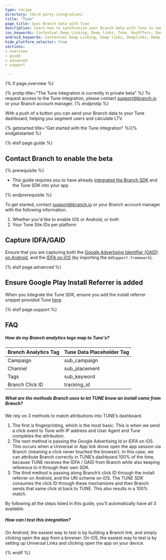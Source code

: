 ```yaml
---
type: recipe
directory: third-party-integrations
title: "Tune"
page_title: Sync Branch data with Tune
description: Learn how to synchronize your Branch data with Tune to segment users from Branch installs and calculate LTV.
ios_keywords: Contextual Deep Linking, Deep links, Tune, HasOffers, Deeplinks, Deep Linking, Deeplinking, Deferred Deep Linking, Deferred Deeplinking, Google App Indexing, Google App Invites, Apple Universal Links, Apple Spotlight Search, Facebook App Links, AppLinks, Deepviews, Deep views, Mixpanel, user segmentation, life time value, LTV
android_keywords: Contextual Deep Linking, Deep links, Deeplinks, Deep Linking, Deeplinking, Deferred Deep Linking, Deferred Deeplinking, Google App Indexing, Google App Invites, Apple Universal Links, Apple Spotlight Search, Facebook App Links, AppLinks, Deepviews, Deep views, Mixpanel, user segmentation, life time value, LTV
hide_platform_selector: true
sections:
- overview
- guide
- advanced
- support

---
```


{% if page.overview %}

{% protip title="The Tune integration is currently in private beta" %}
To request access to the Tune integration, please contact [support@branch.io](mailto:support@branch.io) or your Branch account manager. 
{% endprotip %}

With a push of a button you can send your Branch data to your Tune dashboard, helping you segment users and calculate LTV. 

{% getstarted title="Get started with the Tune integration" %}{% endgetstarted %}

{% elsif page.guide %}

## Contact Branch to enable the beta

{% prerequisite %}

- This guide requires you to have already [integrated the Branch SDK]({{base.url}}/getting-started/sdk-integration-guide) and the Tune SDK into your app

{% endprerequisite %}

To get started, contact support@branch.io or your Branch account manager with the following information.

1. Whether you'd like to enable iOS or Android, or both
1. Your Tune Site IDs per platform

## Capture IDFA/GAID

Ensure that you are capturing both the [Google Advertising Identifier (GAID) on Android]({{base.url}}/getting-started/sdk-integration-guide/advanced/android/#use-google-advertising-id), and the [IDFA on iOS]({{base.url}}/getting-started/sdk-integration-guide/advanced/ios/#install-the-sdk-manually) (by importing the `AdSupport.framework`).

{% elsif page.advanced %}

## Ensure Google Play Install Referrer is added

When you integrate the Tune SDK, ensure you add the install referrer snippet provided Tune [here](https://help.tune.com/marketing-console/how-google-play-install-referrer-works/).

{% elsif page.support %}

## FAQ

##### How do my Branch analytics tags map to Tune's?

Branch Analytics Tag | Tune Data Placeholder Tag
--- | ---
Campaign | sub_campaign
Channel | sub_placement 
Tags | sub_keyword 
Branch Click ID | tracking_id 

##### What are the methods Branch uses to let TUNE know an install came from Branch?

We rely on 3 methods to match attributions into TUNE’s dashboard. 

1. The first is fingerprinting, which is the most basic. This is when we send a click event to Tune with IP address and User Agent and Tune completes the attribution. 
1. The next method is passing the Google Advertising Id or IDFA on iOS. This occurs when a Universal or App link drove open the app session via Branch (meaning a click never touched the browser). In this case, we can attribute Branch correctly in TUNE’s dashboard 100% of the time, because TUNE receives the IDFA / GAID from Branch while also keeping reference to it through their own SDK.
1. The third method is passing along Branch’s click ID through the install referrer on Android, and the URI scheme on iOS. The TUNE SDK consumes the click ID through these mechanisms and then Branch sends that same click id back to TUNE. This also results in a 100% match.

By following all the steps listed in this guide, you’ll automatically have all 3 available. 

##### How can I test this integration?

On Android, the easiest way to test is by building a Branch link, and simply clicking open the app from a browser. On iOS, the easiest way to test is by setting up Universal Links and clicking open the app on your device.

{% endif %}